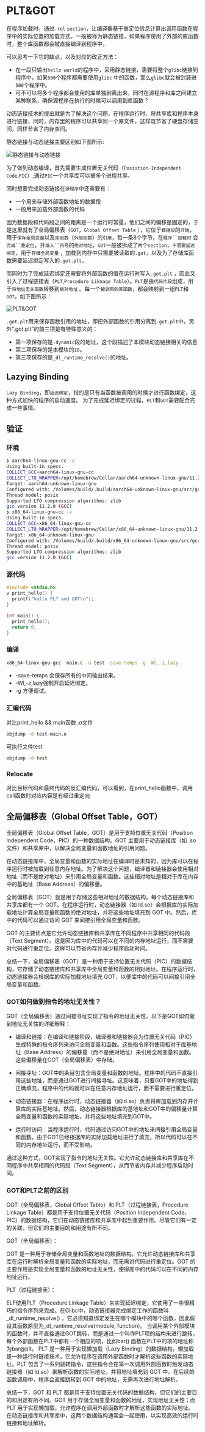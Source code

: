 # PLT&GOT

在程序加载时，通过`.rel` `section`，让编译器基于重定位信息计算出调用函数在程序中的实际位置的加载方式，一般被称为静态链接，如果程序使用了外部的库函数时，整个库函数都会被直接编译到程序中。

可以思考一下它的缺点，以及对应的改正方法：

+ 在一段只输出`hello world`的程序中，采用静态链接，需要将整个`glibc`链接到程序中，如果`500`个程序都需要使用`glibc`
  中的函数，那么`glibc`就会被封装进`500`个程序中。
+ 可不可以将多个程序都会使用的库单独剥离出来，同时在源程序和库之间建立某种联系，确保源程序在执行的时候可以调用到库函数？

动态链接技术的提出就是为了解决这个问题，在程序运行时，将共享库和程序本身进行链接，同时，内存里的程序可以共享同一个库文件，这样既节省了硬盘存储空间，同样节省了内存空间。

静态链接与动态链接主要区别如下图所示:

![静态链接与动态链接](../静态链接与动态链接.png)

为了做到动态编译，首先需要生成位置无关代码（`Posistion-Independent Code`,`PIC`）,通过`PIC`一个共享库可以被多个进程共享。

同时想要完成动态链接在`源程序`中还需要有：

+ 一个用来存储外部函数地址的数据段
+ 一段用来加载外部函数的代码

因为数据段和代码段之间的距离是一个运行时常量，他们之间的偏移是固定的，于是这里就有了全局偏移表（`GOT`，`Global Offset Table`
），它位于`数据段`的`开始`，用于`保存全局变量`以及`库函数`（`外部函数`）的`引用`，每一条8个字节，在`程序``加载时`
会`完成``重定位`，并`填入``符号`的`绝对地址`。`GOT`一般被拆成了`两`个`section`，`不需要延迟绑定`，用于`存储全局变量`
，加载到内存中只需要被读取的`.got`，以及为了存储库函数需要延迟绑定写入的`.got.plt`。

而同时为了完成延迟绑定还需要将外部函数的值在运行时写入`.got.plt`
，因此又引入了过程链接表（`PLT`,`Procedure Liknage Table`）。`PLT`是由`代码片段`组成，用于`将地址无关函数`转移到`绝对地址`
。每一个`被调用的库函数`，都会映射到一组`PLT`和`GOT`。如下图所示：

![PLT&GOT](PLT&GOT.png)

`.got.plt`用来保存函数引用的地址，即把外部函数的引用分离到`.got.plt`中。另外“.got.plt”的前三项是有特殊意义的：

+ 第一项保存的是`.dynamic`段的地址，这个段描述了本模块动态链接相关的信息
+ 第二项保存的是本模块的`ID`。
+ 第三项保存的是`_dl_runtime_resolve()`的地址。

## Lazying Binding

`Lazy Binding`，即`延迟绑定`，指的是只有当函数被调用的时候才进行函数绑定，这种方式加快的程序的启动速度。
为了完成延迟绑定的过程，`PLT`和`GOT`需要配合完成一些事情。

## 验证
### 环境
```bash
❯ aarch64-linux-gnu-cc -v
Using built-in specs.
COLLECT_GCC=aarch64-linux-gnu-cc
COLLECT_LTO_WRAPPER=/opt/homebrew/Cellar/aarch64-unknown-linux-gnu/11.2.0_1/toolchain/bin/../libexec/gcc/aarch64-unknown-linux-gnu/11.2.0/lto-wrapper
Target: aarch64-unknown-linux-gnu
Configured with: /Volumes/build/.build/aarch64-unknown-linux-gnu/src/gcc/configure --build=aarch64-build_apple-darwin21.6.0 --host=aarch64-build_apple-darwin21.6.0 --target=aarch64-unknown-linux-gnu --prefix=/Volumes/tools/aarch64-unknown-linux-gnu --exec_prefix=/Volumes/tools/aarch64-unknown-linux-gnu --with-sysroot=/Volumes/tools/aarch64-unknown-linux-gnu/aarch64-unknown-linux-gnu/sysroot --enable-languages=c,c++,fortran --enable-__cxa_atexit --disable-libmudflap --enable-libgomp --enable-libssp --enable-libquadmath --enable-libquadmath-support --enable-libsanitizer --disable-libmpx --disable-libstdcxx-verbose --with-gmp=/Volumes/build/.build/aarch64-unknown-linux-gnu/buildtools --with-mpfr=/Volumes/build/.build/aarch64-unknown-linux-gnu/buildtools --with-mpc=/Volumes/build/.build/aarch64-unknown-linux-gnu/buildtools --with-isl=/Volumes/build/.build/aarch64-unknown-linux-gnu/buildtools --enable-lto --enable-threads=posix --enable-target-optspace --with-linker-hash-style=both --enable-plugin --enable-gold --disable-nls --disable-multilib --with-local-prefix=/Volumes/tools/aarch64-unknown-linux-gnu/aarch64-unknown-linux-gnu/sysroot --enable-long-long
Thread model: posix
Supported LTO compression algorithms: zlib
gcc version 11.2.0 (GCC)
❯ x86_64-linux-gnu-cc -v
Using built-in specs.
COLLECT_GCC=x86_64-linux-gnu-cc
COLLECT_LTO_WRAPPER=/opt/homebrew/Cellar/x86_64-unknown-linux-gnu/11.2.0_1/toolchain/bin/../libexec/gcc/x86_64-unknown-linux-gnu/11.2.0/lto-wrapper
Target: x86_64-unknown-linux-gnu
Configured with: /Volumes/build/.build/x86_64-unknown-linux-gnu/src/gcc/configure --build=aarch64-build_apple-darwin21.6.0 --host=aarch64-build_apple-darwin21.6.0 --target=x86_64-unknown-linux-gnu --prefix=/Volumes/tools/x86_64-unknown-linux-gnu --exec_prefix=/Volumes/tools/x86_64-unknown-linux-gnu --with-sysroot=/Volumes/tools/x86_64-unknown-linux-gnu/x86_64-unknown-linux-gnu/sysroot --enable-languages=c,c++,fortran --enable-__cxa_atexit --disable-libmudflap --enable-libgomp --enable-libssp --enable-libquadmath --enable-libquadmath-support --enable-libsanitizer --enable-libmpx --disable-libstdcxx-verbose --with-gmp=/Volumes/build/.build/x86_64-unknown-linux-gnu/buildtools --with-mpfr=/Volumes/build/.build/x86_64-unknown-linux-gnu/buildtools --with-mpc=/Volumes/build/.build/x86_64-unknown-linux-gnu/buildtools --with-isl=/Volumes/build/.build/x86_64-unknown-linux-gnu/buildtools --enable-lto --enable-threads=posix --enable-target-optspace --with-linker-hash-style=both --enable-plugin --enable-gold --disable-nls --disable-multilib --with-local-prefix=/Volumes/tools/x86_64-unknown-linux-gnu/x86_64-unknown-linux-gnu/sysroot --enable-long-long
Thread model: posix
Supported LTO compression algorithms: zlib
gcc version 11.2.0 (GCC)
```
### 源代码
```C
#include <stdio.h>
v print_hello() {
  printf("hello PLT and GOT\n");
}

int main() {
  print_hello();
  return 0;
}
```
### 编译
```bash
x86_64-linux-gnu-gcc  main.c -o test -save-temps -g -Wl,-z,lazy
```
+ -save-temps 会保存所有的中间输出结果。
+ -Wl,-z,lazy强制开启延迟绑定。
+ -g 方便调试。
### 汇编代码
对比print_hello && main函数
.o文件
```bash
objdump -d test-main.o
```
可执行文件test
```bash
objdump -d test
```
### Relocate
对比目标代码和最终代码的反汇编代码，可以看到，在print_hello函数中，调用call函数时对应内容是有经过重定向
## 全局偏移表（Global Offset Table，GOT）

全局偏移表（Global Offset Table，GOT）是用于支持位置无关代码（Position Independent Code，PIC）的一种数据结构。GOT 主要用于动态链接库（如
.so 文件）和共享库中，以解决全局变量和函数地址的引用问题。

在动态链接库中，全局变量和函数的实际地址在编译时是未知的，因为库可以在程序运行时被加载到任意内存地址。为了解决这个问题，编译器和链接器会使用相对地址（而不是绝对地址）来引用全局变量和函数。这些相对地址是相对于库在内存中的基地址（Base
Address）的偏移量。

全局偏移表（GOT）就是用于存储这些相对地址的数据结构。每个动态链接库和共享库都有一个 GOT。在程序运行时，动态链接器（如
ld.so）会根据库的实际加载地址计算全局变量和函数的绝对地址，并将这些地址填充到 GOT 中。然后，库中的代码可以通过访问 GOT
来间接引用全局变量和函数。

GOT 的主要优点是它允许动态链接库和共享库在不同程序中共享相同的代码段（Text
Segment）。这是因为库中的代码可以在不同的内存地址运行，而不需要对代码进行重定位。这样可以节省内存并减少程序启动时间。

总结一下，全局偏移表（GOT）是一种用于支持位置无关代码（PIC）的数据结构，它存储了动态链接库和共享库中全局变量和函数的相对地址。在程序运行时，动态链接器会根据库的实际加载地址填充
GOT，以便库中的代码可以间接引用全局变量和函数。

### GOT如何做到指令的地址无关性？

GOT（全局偏移表）通过间接寻址实现了指令的地址无关性。以下是GOT如何做到地址无关性的详细解释：

+ 编译和链接：在编译和链接阶段，编译器和链接器会为位置无关代码（PIC）生成特殊的指令序列来访问全局变量和函数。这些指令序列使用相对于库基地址（Base
  Address）的偏移量（而不是绝对地址）来引用全局变量和函数。这些偏移量在GOT（全局偏移表）中存储。

+ 间接寻址：GOT中的条目包含全局变量和函数的地址。程序中的代码不直接引用这些地址，而是通过GOT进行间接寻址。这意味着，只要GOT中的地址得到正确填充，程序中的代码就可以在任意内存地址运行，而不需要进行重定位。

+ 动态链接器：在程序运行时，动态链接器（如ld.so）负责将库加载到内存并计算库的实际基地址。然后，动态链接器根据库的基地址和GOT中的偏移量计算全局变量和函数的实际地址，并将这些地址填充到GOT中。

+ 运行时访问：当程序运行时，代码通过访问GOT中的地址来间接引用全局变量和函数。由于GOT已经根据库的实际加载地址进行了填充，所以代码可以在不同的内存地址运行，而不受影响。

通过这种方式，GOT实现了指令的地址无关性。它允许动态链接库和共享库在不同程序中共享相同的代码段（Text
Segment），从而节省内存并减少程序启动时间。

### GOT和PLT之前的区别

GOT（全局偏移表，Global Offset Table）和 PLT（过程链接表，Procedure Linkage Table）都是用于支持位置无关代码（Position
Independent Code，PIC）的数据结构，它们在动态链接库和共享库中起到重要作用。尽管它们有一定的关联，但它们的主要目的和用途有所不同。

GOT（全局偏移表）：

GOT 是一种用于存储全局变量和函数地址的数据结构。它允许动态链接库和共享库在运行时解析全局变量和函数的实际地址，而无需对代码进行重定位。GOT
的主要作用是实现全局变量和函数的地址无关性，使得库中的代码可以在不同的内存地址运行。

PLT（过程链接表）：

ELF使用PLT（Procedure Linkage
Table）来实现延迟绑定，它使用了一些很精巧的指令序列来完成。在Glibc中，动态链接器完成绑定工作的函数叫_dl_runtime_resolve()
，它必须知道绑定发生在哪个模块中的哪个函数，因此假设其函数原型为_dl_runtime_resolve(module, function)。
当调用某个外部模块的函数时，并不直接通过GOT跳转，而是通过一个叫作PLT项的结构来进行跳转，每个外部函数在PLT中都有一个相应的项，比如bar()
函数在PLT中的项的地址称为bar@plt。
PLT 是一种用于实现懒加载（Lazy Binding）的数据结构。懒加载是一种运行时链接技术，它允许程序在调用外部函数时才解析这些函数的实际地址。PLT
包含了一系列跳转指令，这些指令会在第一次调用外部函数时触发动态链接器（如 ld.so）来解析函数的实际地址，并将地址填充到 GOT
中。在后续的函数调用中，程序会直接跳转到 GOT 中的地址，无需再次进行地址解析。

总结一下，GOT 和 PLT 都是用于支持位置无关代码的数据结构，但它们的主要目的和用途有所不同。GOT 用于存储全局变量和函数的地址，实现地址无关性；而
PLT 用于实现懒加载，允许程序在调用外部函数时才解析这些函数的实际地址。在动态链接库和共享库中，这两个数据结构通常会一起使用，以实现高效的运行时链接和地址解析。